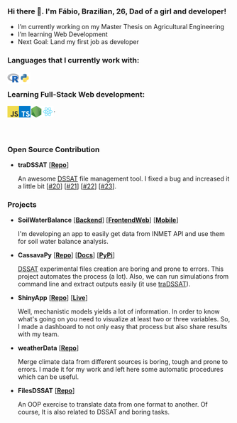 ### Hi there 👋. I'm Fábio, Brazilian, 26, Dad of a girl and developer!
- I’m currently working on my Master Thesis on Agricultural Engineering
- I’m learning Web Development
- Next Goal: Land my first job as developer

### Languages that I currently work with:

<img align="left" alt="R" width="26px" src="https://github.com/github/explore/blob/master/topics/r/r.png" />
<img align="left" alt="Python" width="26px" src="https://github.com/github/explore/blob/master/topics/python/python.png" />

<br />

### Learning Full-Stack Web development:

<img align="left" alt="JavaScript" width="26px" src="https://raw.githubusercontent.com/github/explore/80688e429a7d4ef2fca1e82350fe8e3517d3494d/topics/javascript/javascript.png" />

<img align="left" alt="Typescript" width="26px" src="https://github.com/github/explore/blob/master/topics/typescript/typescript.png" />

<img align="left" alt="Node.js" width="26px" src="https://raw.githubusercontent.com/github/explore/80688e429a7d4ef2fca1e82350fe8e3517d3494d/topics/nodejs/nodejs.png" /> 

<img align="left" alt="React" width="26px" src="https://raw.githubusercontent.com/github/explore/80688e429a7d4ef2fca1e82350fe8e3517d3494d/topics/react/react.png" />. 


<br/>
<br/>

### Open Source Contribution

- **traDSSAT** [[**Repo**](https://github.com/julienmalard/traDSSAT)]

  An awesome [DSSAT](https://dssat.net/) file management tool. I fixed a bug and increased it a little bit [[#20](https://github.com/julienmalard/traDSSAT/pull/20)] [[#21](https://github.com/julienmalard/traDSSAT/pull/21)] [[#22](https://github.com/julienmalard/traDSSAT/pull/22)] [[#23](https://github.com/julienmalard/traDSSAT/pull/23)].

### Projects

- **SoilWaterBalance** [**[Backend](https://github.com/FabioSeixas/SoilWaterBalance)**] [**[FrontendWeb](https://github.com/FabioSeixas/SoilWaterBalanceFrontend)**] [**[Mobile](https://github.com/FabioSeixas/SoilWaterBalanceMobile)**]

  I'm developing an app to easily get data from INMET API and use them for soil water balance analysis.

- **CassavaPy** [**[Repo](https://github.com/FabioSeixas/CassavaPy)**] [[**Docs**](https://cassavapy.readthedocs.io/)] [[**PyPi**](https://pypi.org/project/CassavaPy/)]

  [DSSAT](https://dssat.net/) experimental files creation are boring and prone to errors. This project automates the process (a lot). Also, we can run simulations from command line and extract outputs easily (it use [traDSSAT](https://github.com/julienmalard/traDSSAT)).

- **ShinyApp** [[**Repo**](https://github.com/FabioSeixas/ShinyApp)] [[**Live**](https://cassava.shinyapps.io/cassavapainel/)]

  Well, mechanistic models yields a lot of information. In order to know what's going on you need to visualize at least two or three variables. So, I made a dashboard to not only easy that process but also share results with my team.
  
- **weatherData** [[**Repo**](https://github.com/FabioSeixas/weatherData)]

  Merge climate data from different sources is boring, tough and prone to errors. I made it for my work and left here some automatic procedures which can be useful. 
 
- **FilesDSSAT** [[**Repo**](https://github.com/FabioSeixas/FilesDSSAT)]

  An OOP exercise to translate data from one format to another. Of course, It is also related to DSSAT and boring tasks.

